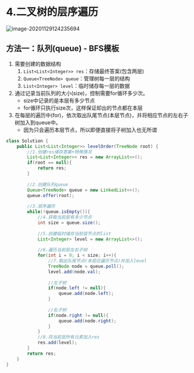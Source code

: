 # 4.二叉树的层序遍历

![image-20201129124235694](https://raw.githubusercontent.com/TWDH/Leetcode-From-Zero/pictures/img/image-20201129124235694.png)

## 方法一：队列(queue) - BFS模板

1. 需要创建的数据结构
   1. `List<List<Integer>> res`：存储最终答案(包含两层)
   2. `Queue<TreeNode> queue`：管理树每一层的结构
   3. `List<Integer> level`：临时储存每一层的数据
2. 通过记录当前队列的大小(size)，控制需要for循环多少次。
   * size中记录的是本层有多少节点
   * for循环只执行size次，这样保证却出的节点都在本层
3. 在每层的遍历中(for)，依次取出队尾节点(本层节点)，并将相应节点的左右子树加入到queue中。
   * 因为只会遍历本层节点，所以即便直接将子树加入也无所谓

```java
class Solution {
    public List<List<Integer>> levelOrder(TreeNode root) {
        //1.创建res储存答案+特殊情况
        List<List<Integer>> res = new ArrayList<>();
        if(root == null){
            return res;
        }
        
        //2.创建队列queue
        Queue<TreeNode> queue = new LinkedList<>();
        queue.offer(root);
        
        //3.层序遍历
        while(!queue.isEmpty()){
            //4.获取当前层有多少节点
            int size = queue.size();
            
            //5.创建临时储存当前层节点的list
            List<Integer> level = new ArrayList<>();
            
            //6.遍历当前层左右子树
            for(int i = 0; i < size; i++){
                //7.取出队尾节点(本层应遍历节点)并加入level
                TreeNode node = queue.poll();
                level.add(node.val);
                
                //左子树
                if(node.left != null){
                    queue.add(node.left);
                }
                
                //右子树
                if(node.right != null){
                    queue.add(node.right);
                }
            }
            //8.将当前层所有元素加入res
            res.add(level);
        }
        return res;
    }
}
```

